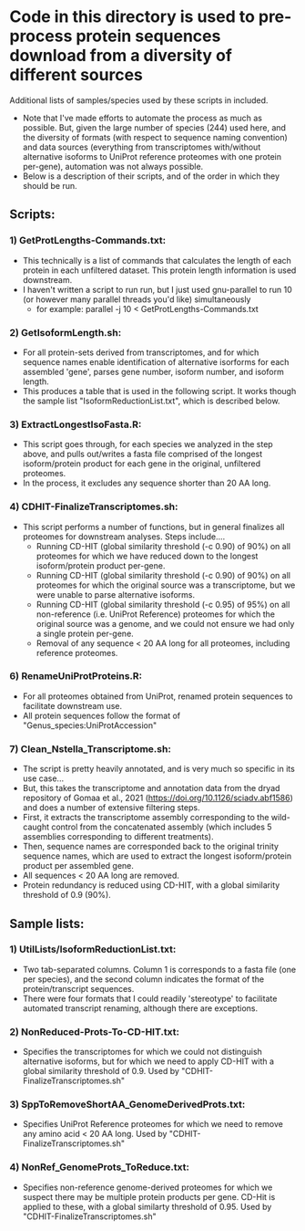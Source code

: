 # Code in this directory is used to pre-process protein sequences download from a diversity of different sources
Additional lists of samples/species used by these scripts in included. 
  - Note that I've made efforts to automate the process as much as possible. But, given the large number of species (244) used here, and the diversity of formats (with respect to sequence naming convention) and data sources (everything from transcriptomes with/without alternative isoforms to UniProt reference proteomes with one protein per-gene), automation was not always possible. 
  - Below is a description of their scripts, and of the order in which they should be run. 

## Scripts:
### 1) GetProtLengths-Commands.txt:
  - This technically is a list of commands that calculates the length of each protein in each unfiltered dataset. This protein length information is used downstream.
  - I haven't written a script to run run, but I just used gnu-parallel to run 10 (or however many parallel threads you'd like) simultaneously
    - for example: parallel -j 10 < GetProtLengths-Commands.txt
### 2) GetIsoformLength.sh:
  - For all protein-sets derived from transcriptomes, and for which sequence names enable identification of alternative isorforms for each assembled 'gene', parses gene number, isoform number, and isoform length. 
  - This produces a table that is used in the following script. It works though the sample list "IsoformReductionList.txt", which is described below. 
### 3) ExtractLongestIsoFasta.R:
  - This script goes through, for each species we analyzed in the step above, and pulls out/writes a fasta file comprised of the longest isoform/protein product for each gene in the original, unfiltered proteomes. 
  - In the process, it excludes any sequence shorter than 20 AA long. 
### 4) CDHIT-FinalizeTranscriptomes.sh:
  - This script performs a number of functions, but in general finalizes all proteomes for downstream analyses. Steps include....
    - Running CD-HIT (global similarity threshold (-c 0.90) of 90%) on all proteomes for which we have reduced down to the longest isoform/protein product per-gene. 
    - Running CD-HIT (global similarity threshold (-c 0.90) of 90%) on all proteomes for which the original source was a transcriptome, but we were unable to parse alternative isoforms.
    - Running CD-HIT (global similarity threshold (-c 0.95) of 95%) on all non-reference (i.e. UniProt Reference) proteomes for which the original source was a genome, and we could not ensure we had only a single protein per-gene. 
    - Removal of any sequence < 20 AA long for all proteomes, including reference proteomes.
### 6) RenameUniProtProteins.R:
  - For all proteomes obtained from UniProt, renamed protein sequences to facilitate downstream use. 
  - All protein sequences follow the format of "Genus_species:UniProtAccession"
### 7) Clean_Nstella_Transcriptome.sh:
  - The script is pretty heavily annotated, and is very much so specific in its use case...
  - But, this takes the transcriptome and annotation data from the dryad repository of Gomaa et al., 2021 (https://doi.org/10.1126/sciadv.abf1586) and does a number of extensive filtering steps. 
  - First, it extracts the transcriptome assembly corresponding to the wild-caught control from the concatenated assembly (which includes 5 assemblies corresponding to different treatments). 
  - Then, sequence names are corresponded back to the original trinity sequence names, which are used to extract the longest isoform/protein product per assembled gene. 
  - All sequences < 20 AA long are removed.
  - Protein redundancy is reduced using CD-HIT, with a global similarity threshold of 0.9 (90%). 


## Sample lists:
### 1) UtilLists/IsoformReductionList.txt:
  - Two tab-separated columns. Column 1 is corresponds to a fasta file (one per species), and the second column indicates the format of the protein/transcript sequences. 
  - There were four formats that I could readily 'stereotype' to facilitate automated transcript renaming, although there are exceptions.
### 2) NonReduced-Prots-To-CD-HIT.txt:
  - Specifies the transcriptomes for which we could not distinguish alternative isoforms, but for which we need to apply CD-HIT with a global similarity threshold of 0.9. Used by "CDHIT-FinalizeTranscriptomes.sh"
### 3) SppToRemoveShortAA_GenomeDerivedProts.txt:
  - Specifies UniProt Reference proteomes for which we need to remove any amino acid < 20 AA long. Used by "CDHIT-FinalizeTranscriptomes.sh"
### 4) NonRef_GenomeProts_ToReduce.txt:
  - Specifies non-reference genome-derived proteomes for which we suspect there may be multiple protein products per gene. CD-Hit is applied to these, with a global similarty threshold of 0.95. Used by "CDHIT-FinalizeTranscriptomes.sh"
